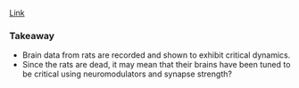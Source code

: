[Link](https://www.jneurosci.org/content/jneuro/23/35/11167.full.pdf?__hstc=13887208.80e04c8546b95c084f29020f784e9ff0.1472169600048.1472169600050.1472169600051.2&__hssc=13887208.1.1472169600051&__hsfp=1773666937)

### Takeaway
* Brain data from rats are recorded and shown to exhibit critical dynamics.
* Since the rats are dead, it may mean that their brains have been tuned to be critical using neuromodulators and synapse strength?
